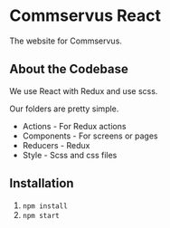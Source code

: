 # Commservus React

The website for Commservus.

## About the Codebase
We use React with Redux and use scss. 

Our folders are pretty simple.
* Actions - For Redux actions
* Components - For screens or pages
* Reducers - Redux
* Style - Scss and css files

## Installation
1. `npm install`
1. `npm start`
